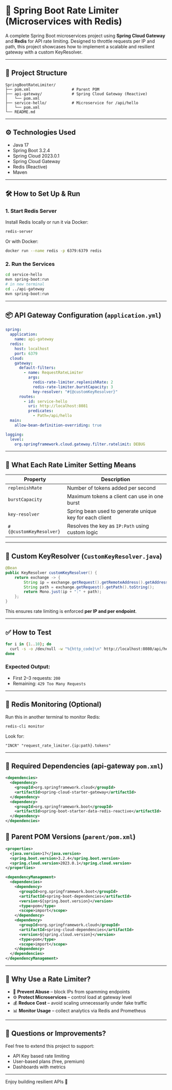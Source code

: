 # 🚀 Spring Boot Rate Limiter (Microservices with Redis)

A complete Spring Boot microservices project using **Spring Cloud Gateway** and **Redis** for API rate limiting. Designed to throttle requests per IP and path, this project showcases how to implement a scalable and resilient gateway with a custom KeyResolver.

---

## 🧱 Project Structure

```
SpringBootRateLimiter/
├── pom.xml                  # Parent POM
├── api-gateway/             # Spring Cloud Gateway (Reactive)
│   └── pom.xml
├── service-hello/           # Microservice for /api/hello
│   └── pom.xml
└── README.md
```

---

## ⚙️ Technologies Used

- Java 17
- Spring Boot 3.2.4
- Spring Cloud 2023.0.1
- Spring Cloud Gateway
- Redis (Reactive)
- Maven

---

## 🛠️ How to Set Up & Run

### 1. Start Redis Server

Install Redis locally or run it via Docker:

```bash
redis-server
```
Or with Docker:

```bash
docker run --name redis -p 6379:6379 redis
```

### 2. Run the Services

```bash
cd service-hello
mvn spring-boot:run
# in new terminal
cd ../api-gateway
mvn spring-boot:run
```

---

## 📦 API Gateway Configuration (`application.yml`)

```yaml
spring:
  application:
    name: api-gateway
  redis:
    host: localhost
    port: 6379
  cloud:
    gateway:
      default-filters:
        - name: RequestRateLimiter
          args:
            redis-rate-limiter.replenishRate: 2
            redis-rate-limiter.burstCapacity: 3
            key-resolver: "#{@customKeyResolver}"
      routes:
        - id: service-hello
          uri: http://localhost:8081
          predicates:
            - Path=/api/hello
  main:
    allow-bean-definition-overriding: true

logging:
  level:
    org.springframework.cloud.gateway.filter.ratelimit: DEBUG
```

---

## 🧠 What Each Rate Limiter Setting Means

| Property                      | Description                                              |
|------------------------------|----------------------------------------------------------|
| `replenishRate`              | Number of tokens added per second                        |
| `burstCapacity`              | Maximum tokens a client can use in one burst             |
| `key-resolver`               | Spring bean used to generate unique key for each client  |
| `#{@customKeyResolver}`      | Resolves the key as `IP:Path` using custom logic         |

---

## 🔑 Custom KeyResolver (`CustomKeyResolver.java`)

```java
@Bean
public KeyResolver customKeyResolver() {
    return exchange -> {
        String ip = exchange.getRequest().getRemoteAddress().getAddress().getHostAddress();
        String path = exchange.getRequest().getPath().toString();
        return Mono.just(ip + ":" + path);
    };
}
```

This ensures rate limiting is enforced **per IP and per endpoint**.

---

## ✅ How to Test

```bash
for i in {1..10}; do
  curl -s -o /dev/null -w "%{http_code}\n" http://localhost:8080/api/hello
done
```

### Expected Output:
- First 2–3 requests: `200`
- Remaining: `429 Too Many Requests`

---

## 🧪 Redis Monitoring (Optional)

Run this in another terminal to monitor Redis:

```bash
redis-cli monitor
```

Look for:
```
"INCR" "request_rate_limiter.{ip:path}.tokens"
```

---

## 🧰 Required Dependencies (api-gateway `pom.xml`)

```xml
<dependencies>
  <dependency>
    <groupId>org.springframework.cloud</groupId>
    <artifactId>spring-cloud-starter-gateway</artifactId>
  </dependency>
  <dependency>
    <groupId>org.springframework.boot</groupId>
    <artifactId>spring-boot-starter-data-redis-reactive</artifactId>
  </dependency>
</dependencies>
```

## 📌 Parent POM Versions (`parent/pom.xml`)

```xml
<properties>
  <java.version>17</java.version>
  <spring.boot.version>3.2.4</spring.boot.version>
  <spring.cloud.version>2023.0.1</spring.cloud.version>
</properties>

<dependencyManagement>
  <dependencies>
    <dependency>
      <groupId>org.springframework.boot</groupId>
      <artifactId>spring-boot-dependencies</artifactId>
      <version>${spring.boot.version}</version>
      <type>pom</type>
      <scope>import</scope>
    </dependency>
    <dependency>
      <groupId>org.springframework.cloud</groupId>
      <artifactId>spring-cloud-dependencies</artifactId>
      <version>${spring.cloud.version}</version>
      <type>pom</type>
      <scope>import</scope>
    </dependency>
  </dependencies>
</dependencyManagement>
```

---

## 🧭 Why Use a Rate Limiter?

- 🔐 **Prevent Abuse** – block IPs from spamming endpoints
- ⚙️ **Protect Microservices** – control load at gateway level
- 💰 **Reduce Cost** – avoid scaling unnecessarily under fake traffic
- 📊 **Monitor Usage** – collect analytics via Redis and Prometheus

---

## 📩 Questions or Improvements?

Feel free to extend this project to support:
- API Key based rate limiting
- User-based plans (free, premium)
- Dashboards with metrics

---

Enjoy building resilient APIs 🚀